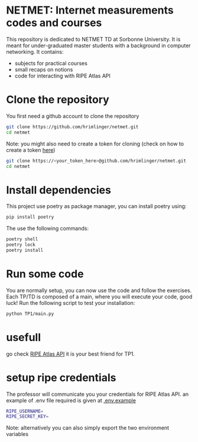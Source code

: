 # NETMET: Internet measurements codes and courses

This repository is dedicated to NETMET TD at Sorbonne University. It is meant for under-graduated master students with a background in computer networking.
It contains:
- subjects for practical courses
- small recaps on notions
- code for interacting with RIPE Atlas API

# Clone the repository

You first need a github account to clone the repository

```bash
git clone https://github.com/hrimlinger/netmet.git
cd netmet
```

Note: you might also need to create a token for cloning (check on how to create a token [here](#https://docs.github.com/en/enterprise-server@3.6/authentication/keeping-your-account-and-data-secure/managing-your-personal-access-tokens))


```bash
git clone https://<your_token_here>@github.com/hrimlinger/netmet.git
cd netmet
```

# Install dependencies

This project use poetry as package manager, you can install poetry using:
```bash
pip install poetry
```

The use the following commands:
```bash
poetry shell
poetry lock
poetry install
```

# Run some code

You are normally setup, you can now use the code and follow the exercises. Each TP/TD is composed of a main, where you will execute your code, good luck!
Run the following script to test your installation:
```bash
python TP1/main.py
``` 

# usefull

go check [RIPE Atlas API](#https://atlas.ripe.net/docs/apis/rest-api-manual/) it is your best friend for TP1.

# setup ripe credentials 

The professor will communicate you your credentials for RIPE Atlas API. an example of .env file required is given at [.env.example](./.env.example)

```bash
RIPE_USERNAME=
RIPE_SECRET_KEY=

``` 

Note: alternatively you can also simply export the two environment variables

